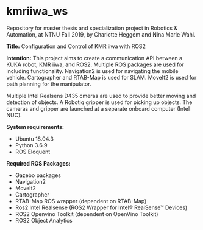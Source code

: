 # kmriiwa_ws

Repository for master thesis and specialization project in Robotics & Automation, at NTNU Fall 2019, by Charlotte Heggem and Nina Marie Wahl. 

**Title:** Configuration and Control of KMR iiwa with ROS2

**Intention:**
This project aims to create a communication API between a KUKA robot, KMR iiwa, and ROS2. 
Multiple ROS packages are used for including functionality. 
Navigation2 is used for navigating the mobile vehicle. 
Cartographer and RTAB-Map is used for SLAM. 
MoveIt2 is used for path planning for the manipulator. 


Multiple Intel Realsens D435 cmeras are used to provide better moving and detection of objects. 
A Robotiq gripper is used for picking up objects. 
The cameras and gripper are launched at a separate onboard computer (Intel NUC). 

**System requirements:** 

- Ubuntu 18.04.3
- Python 3.6.9
- ROS Eloquent


**Required ROS Packages:**
- Gazebo packages
- Navigation2
- MoveIt2
- Cartographer
- RTAB-Map ROS wrapper (dependent on RTAB-Map)
- Ros2 Intel Realsense (ROS2 Wrapper for Intel® RealSense™ Devices)
- ROS2 Openvino Toolkit (dependent on OpenVino Toolkit)
- ROS2 Object Analytics
